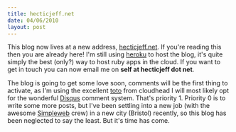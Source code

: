 ```yaml
---
title: hecticjeff.net
date: 04/06/2010
layout: post
---
```


[toto]:http://cloudhead.io/toto
[disqus]:http://disqus.com/
[Simpleweb]:http://www.simpleweb.co.uk/
[heroku]:http://heroku.com/
[hecticjeff.net]:http://hecticjeff.net/

This blog now lives at a new address, [hecticjeff.net][]. If you're reading this then you are already here! I'm still using [heroku][] to host the blog, it's quite simply the best (only?) way to host ruby apps in the cloud. If you want to get in touch you can now email me on __self at hecticjeff dot net__.

The blog is going to get some love soon, comments will be the first thing to activate, as I'm using the excellent [toto][] from cloudhead I will most likely opt for the wonderful [Disqus][disqus] comment system. That's priority 1. Priority 0 is to write some more posts, but I've been settling into a new job (with the awesome [Simpleweb][] crew) in a new city (Bristol) recently, so this blog has been neglected to say the least. But it's time has come.
